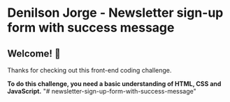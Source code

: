 # Denilson Jorge - Newsletter sign-up form with success message

## Welcome! 👋

Thanks for checking out this front-end coding challenge.


**To do this challenge, you need a basic understanding of HTML, CSS and JavaScript.**
"# newsletter-sign-up-form-with-success-message" 
